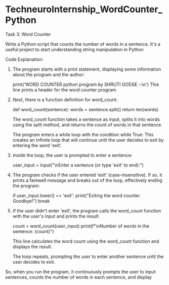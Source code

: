 # TechneuroInternship_WordCounter_Python
Task 3:
Word Counter

Write a Python script that counts the number of words in a sentence. It's a useful project to start understanding string manipulation in Python

Code Explanation: 

1. The program starts with a print statement, displaying some information about the program and the author:

   print('WORD COUNTER python program by SHRUTI GODSE :-\n')
   This line prints a header for the word counter program.

2. Next, there is a function definition for word_count:

    def word_count(sentence):
       words = sentence.split()
       return len(words)
    
    The word_count function takes a sentence as input, splits it into words using the split method, and returns the count of words in that sentence.

    The program enters a while loop with the condition while True: This creates an infinite loop that will continue until the user decides to exit by entering the word 'exit'.
   
4. Inside the loop, the user is prompted to enter a sentence:

   user_input = input("\nEnter a sentence (or type 'exit' to end):")

5. The program checks if the user entered 'exit' (case-insensitive). If so, it prints a farewell message and breaks out of the loop, effectively ending the program:

   if user_input.lower() == 'exit':
      print("Exiting the word counter. Goodbye!")
      break

6. If the user didn't enter 'exit', the program calls the word_count function with the user's input and prints the result:

   count = word_count(user_input)
   print(f"\nNumber of words in the sentence: {count}")

   This line calculates the word count using the word_count function and displays the result.

   The loop repeats, prompting the user to enter another sentence until the user decides to exit.

So, when you run the program, it continuously prompts the user to input sentences, counts the number of words in each sentence, and display
